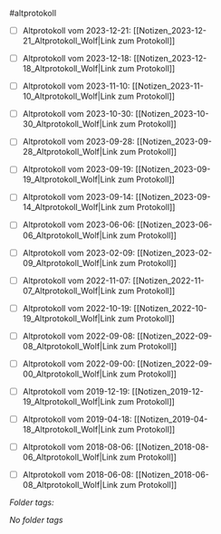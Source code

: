 #altprotokoll
- [ ] Altprotokoll vom 2023-12-21: [[Notizen_2023-12-21_Altprotokoll_Wolf|Link zum Protokoll]]
- [ ] Altprotokoll vom 2023-12-18: [[Notizen_2023-12-18_Altprotokoll_Wolf|Link zum Protokoll]]
- [ ] Altprotokoll vom 2023-11-10: [[Notizen_2023-11-10_Altprotokoll_Wolf|Link zum Protokoll]]
- [ ] Altprotokoll vom 2023-10-30: [[Notizen_2023-10-30_Altprotokoll_Wolf|Link zum Protokoll]]
- [ ] Altprotokoll vom 2023-09-28: [[Notizen_2023-09-28_Altprotokoll_Wolf|Link zum Protokoll]]
- [ ] Altprotokoll vom 2023-09-19: [[Notizen_2023-09-19_Altprotokoll_Wolf|Link zum Protokoll]]
- [ ] Altprotokoll vom 2023-09-14: [[Notizen_2023-09-14_Altprotokoll_Wolf|Link zum Protokoll]]
- [ ] Altprotokoll vom 2023-06-06: [[Notizen_2023-06-06_Altprotokoll_Wolf|Link zum Protokoll]]
- [ ] Altprotokoll vom 2023-02-09: [[Notizen_2023-02-09_Altprotokoll_Wolf|Link zum Protokoll]]
- [ ] Altprotokoll vom 2022-11-07: [[Notizen_2022-11-07_Altprotokoll_Wolf|Link zum Protokoll]]
- [ ] Altprotokoll vom 2022-10-19: [[Notizen_2022-10-19_Altprotokoll_Wolf|Link zum Protokoll]]
- [ ] Altprotokoll vom 2022-09-08: [[Notizen_2022-09-08_Altprotokoll_Wolf|Link zum Protokoll]]
- [ ] Altprotokoll vom 2022-09-00: [[Notizen_2022-09-00_Altprotokoll_Wolf|Link zum Protokoll]]
- [ ] Altprotokoll vom 2019-12-19: [[Notizen_2019-12-19_Altprotokoll_Wolf|Link zum Protokoll]]
- [ ] Altprotokoll vom 2019-04-18: [[Notizen_2019-04-18_Altprotokoll_Wolf|Link zum Protokoll]]
- [ ] Altprotokoll vom 2018-08-06: [[Notizen_2018-08-06_Altprotokoll_Wolf|Link zum Protokoll]]
- [ ] Altprotokoll vom 2018-06-08: [[Notizen_2018-06-08_Altprotokoll_Wolf|Link zum Protokoll]]



 *Folder tags:*

*No folder tags*